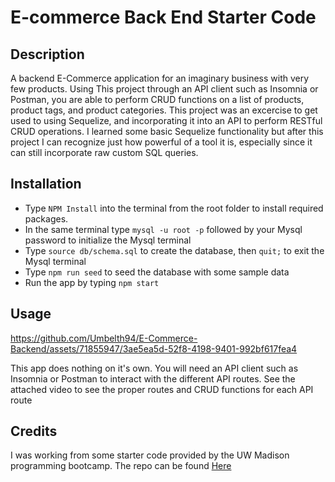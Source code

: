 # E-commerce Back End Starter Code

## Description
A backend E-Commerce application for an imaginary business with very few products.  Using This project through an API client such as Insomnia or Postman, you are able to perform CRUD functions on a list of products, product tags, and product categories.  This project was an excercise to get used to using Sequelize, and incorporating it into an API to perform RESTful CRUD operations.  I learned some basic Sequelize functionality but after this project I can recognize just how powerful of a tool it is, especially since it can still incorporate raw custom SQL queries.  

## Installation

- Type `NPM Install` into the terminal from the root folder to install required packages.
- In the same terminal type `mysql -u root -p` followed by your Mysql password to initialize the Mysql terminal
- Type `source db/schema.sql` to create the database, then `quit;` to exit the Mysql terminal
- Type `npm run seed` to seed the database with some sample data
- Run the app by typing `npm start`

## Usage


https://github.com/Umbelth94/E-Commerce-Backend/assets/71855947/3ae5ea5d-52f8-4198-9401-992bf617fea4


This app does nothing on it's own.  You will need an API client such as Insomnia or Postman to interact with the different API routes.  See the attached video to see the proper routes and CRUD functions for each API route

## Credits

I was working from some starter code provided by the UW Madison programming bootcamp.  The repo can be found [Here](https://github.com/coding-boot-camp/fantastic-umbrella)

